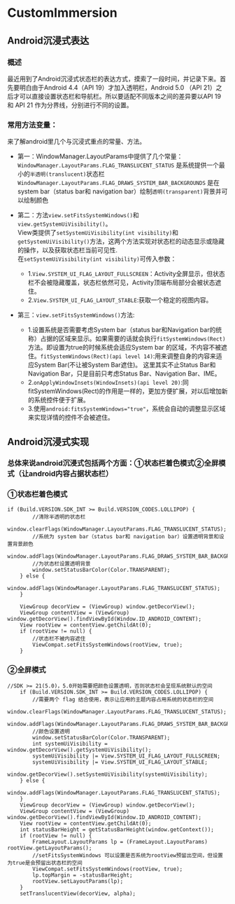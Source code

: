 # CustomImmersion
## Android沉浸式表达<br>
### 概述
最近用到了Android沉浸式状态栏的表达方式，摸索了一段时间，并记录下来。首先要明白由于Android 4.4（API 19）才加入透明栏，Android 5.0 （API 21）之后才可以直接设置状态栏和导航栏。所以要适配不同版本之间的差异要以API 19 和 API 21 作为分界线，分别进行不同的设置。<br>

### 常用方法变量：

来了解android里几个与沉浸式重点的常量、方法。<br>

* 第一：WindowManager.LayoutParams中提供了几个常量：<br>
`WindowManager.LayoutParams.FLAG_TRANSLUCENT_STATUS` 是系统提供一个最小的`半透明(translucent)`状态栏<br>
`WindowManager.LayoutParams.FLAG_DRAWS_SYSTEM_BAR_BACKGROUNDS` 是在system bar（status bar和 navigation bar）绘制`透明(transparent)`背景并可以绘制颜色<br>

* 第二：方法`view.setFitsSystemWindows()`和`view.getSystemUiVisibility()`。<br>
View类提供了`setSystemUiVisibility(int visibility)`和`getSystemUiVisibility()`方法，这两个方法实现对状态栏的动态显示或隐藏的操作，以及获取状态栏当前可见性.<br>
在`setSystemUiVisibility(int visibility)`可传入参数：<br>
  * 1.`View.SYSTEM_UI_FLAG_LAYOUT_FULLSCREEN`：Activity全屏显示，但状态栏不会被隐藏覆盖，状态栏依然可见，Activity顶端布局部分会被状态遮住。<br>
  * 2.`View.SYSTEM_UI_FLAG_LAYOUT_STABLE`:获取一个稳定的视图内容。<br>
* 第三：`view.setFitsSystemWindows()`方法:<br>
  * 1.设置系统是否需要考虑System bar（status bar和Navigation bar的统称）占据的区域来显示。如果需要的话就会执行`fitSystemWindows(Rect)`方法。即设置为true的时候系统会适应System bar 的区域，不内容不被遮住。`fitSystemWindows(Rect)(api level 14)`:用来调整自身的内容来适应System Bar(不让被System Bar遮住)。 这里其实不止Status Bar和Navigation Bar，只是目前只考虑Status Bar、Navigation Bar、IME。 <br>
  * 2.`onApplyWindowInsets(WindowInsets)(api level 20)`:同fitSystemWindows(Rect)的作用是一样的，更加方便扩展，对以后增加新的系统控件便于扩展。<br>
  * 3.使用`android:fitsSystemWindows="true"`，系统会自动的调整显示区域来实现详情的控件不会被遮住。<br>

## Android沉浸式实现
### 总体来说android沉浸式包括两个方面：①状态栏着色模式②全屏模式（让android内容占据状态栏）<br>
### ①状态栏着色模式
    if (Build.VERSION.SDK_INT >= Build.VERSION_CODES.LOLLIPOP) {
            //清除半透明的状态栏
            window.clearFlags(WindowManager.LayoutParams.FLAG_TRANSLUCENT_STATUS);
            //系统为 system bar（status bar和 navigation bar）设置透明背景和设置背景颜色
            window.addFlags(WindowManager.LayoutParams.FLAG_DRAWS_SYSTEM_BAR_BACKGROUNDS);
            //为状态栏设置透明背景
            window.setStatusBarColor(Color.TRANSPARENT);
        } else {
            window.addFlags(WindowManager.LayoutParams.FLAG_TRANSLUCENT_STATUS);
        }

        ViewGroup decorView = (ViewGroup) window.getDecorView();
        ViewGroup contentView = (ViewGroup) window.getDecorView().findViewById(Window.ID_ANDROID_CONTENT);
        View rootView = contentView.getChildAt(0);
        if (rootView != null) {
            //状态栏不被内容遮住
            ViewCompat.setFitsSystemWindows(rootView, true);
        }
### ②全屏模式

    //SDK >= 21(5.0)，5.0开始需要把颜色设置透明，否则状态栏会呈现系统默认的空间
        if (Build.VERSION.SDK_INT >= Build.VERSION_CODES.LOLLIPOP) {
            //需要两个 flag 结合使用，表示让应用的主题内容占用系统的状态栏的空间
            window.clearFlags(WindowManager.LayoutParams.FLAG_TRANSLUCENT_STATUS);
            window.addFlags(WindowManager.LayoutParams.FLAG_DRAWS_SYSTEM_BAR_BACKGROUNDS);
            //颜色设置透明
            window.setStatusBarColor(Color.TRANSPARENT);
            int systemUiVisibility = window.getDecorView().getSystemUiVisibility();
            systemUiVisibility |= View.SYSTEM_UI_FLAG_LAYOUT_FULLSCREEN;
            systemUiVisibility |= View.SYSTEM_UI_FLAG_LAYOUT_STABLE;
            window.getDecorView().setSystemUiVisibility(systemUiVisibility);
        } else {
            window.addFlags(WindowManager.LayoutParams.FLAG_TRANSLUCENT_STATUS);
        }
        ViewGroup decorView = (ViewGroup) window.getDecorView();
        ViewGroup contentView = (ViewGroup) window.getDecorView().findViewById(Window.ID_ANDROID_CONTENT);
        View rootView = contentView.getChildAt(0);
        int statusBarHeight = getStatusBarHeight(window.getContext());
        if (rootView != null) {
            FrameLayout.LayoutParams lp = (FrameLayout.LayoutParams) rootView.getLayoutParams();
            //setFitsSystemWindows 可以设置是否系统为rootView预留出空间，但设置为true是会预留出状态栏的空间
            ViewCompat.setFitsSystemWindows(rootView, true);
            lp.topMargin = -statusBarHeight;
            rootView.setLayoutParams(lp);
        }
        setTranslucentView(decorView, alpha);
